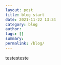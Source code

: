 ```yaml
---
layout: post
title: blog start
date: 2021-11-22 13:34
category: blog
author: 
tags: []
summary:
permalink: /blog/
---
```


testesteste